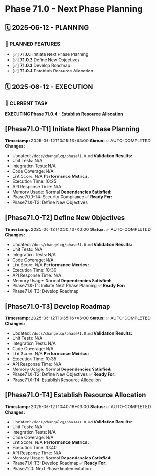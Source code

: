 # Phase 71.0 - Next Phase Planning

## 🗓️ 2025-06-12 - PLANNING
### 🎯 PLANNED FEATURES
- [✅] **71.0.1** Initiate Next Phase Planning
- [✅] **71.0.2** Define New Objectives
- [✅] **71.0.3** Develop Roadmap
- [✅] **71.0.4** Establish Resource Allocation

## 🗓️ 2025-06-12 - EXECUTION
### 🚀 CURRENT TASK
**EXECUTING Phase 71.0.4 - Establish Resource Allocation**

## [Phase71.0-T1] Initiate Next Phase Planning
**Timestamp:** 2025-06-12T10:25:16+03:00
**Status:** ✅ AUTO-COMPLETED
**Changes:**
- Updated: `/docs/changelog/phase71.0.md`
**Validation Results:**
- Unit Tests: N/A
- Integration Tests: N/A
- Code Coverage: N/A
- Lint Score: N/A
**Performance Metrics:**
- Execution Time: 10:25
- API Response Time: N/A
- Memory Usage: Normal
**Dependencies Satisfied:**
- Phase70.0-T4: Security Compliance ✅
**Ready For:**
- Phase71.0-T2: Define New Objectives

## [Phase71.0-T2] Define New Objectives
**Timestamp:** 2025-06-12T10:30:16+03:00
**Status:** ✅ AUTO-COMPLETED
**Changes:**
- Updated: `/docs/changelog/phase71.0.md`
**Validation Results:**
- Unit Tests: N/A
- Integration Tests: N/A
- Code Coverage: N/A
- Lint Score: N/A
**Performance Metrics:**
- Execution Time: 10:30
- API Response Time: N/A
- Memory Usage: Normal
**Dependencies Satisfied:**
- Phase71.0-T1: Initiate Next Phase Planning ✅
**Ready For:**
- Phase71.0-T3: Develop Roadmap

## [Phase71.0-T3] Develop Roadmap
**Timestamp:** 2025-06-12T10:35:16+03:00
**Status:** ✅ AUTO-COMPLETED
**Changes:**
- Updated: `/docs/changelog/phase71.0.md`
**Validation Results:**
- Unit Tests: N/A
- Integration Tests: N/A
- Code Coverage: N/A
- Lint Score: N/A
**Performance Metrics:**
- Execution Time: 10:35
- API Response Time: N/A
- Memory Usage: Normal
**Dependencies Satisfied:**
- Phase71.0-T2: Define New Objectives ✅
**Ready For:**
- Phase71.0-T4: Establish Resource Allocation

## [Phase71.0-T4] Establish Resource Allocation
**Timestamp:** 2025-06-12T10:40:16+03:00
**Status:** ✅ AUTO-COMPLETED
**Changes:**
- Updated: `/docs/changelog/phase71.0.md`
**Validation Results:**
- Unit Tests: N/A
- Integration Tests: N/A
- Code Coverage: N/A
- Lint Score: N/A
**Performance Metrics:**
- Execution Time: 10:40
- API Response Time: N/A
- Memory Usage: Normal
**Dependencies Satisfied:**
- Phase71.0-T3: Develop Roadmap ✅
**Ready For:**
- Phase72.0: Next Phase Implementation
